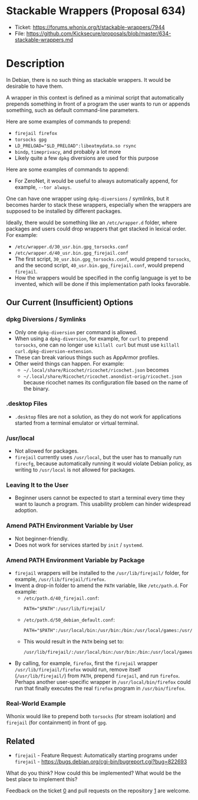 # Stackable Wrappers (Proposal 634)

- Ticket: https://forums.whonix.org/t/stackable-wrappers/7944
- File: https://github.com/Kicksecure/proposals/blob/master/634-stackable-wrappers.md

# Description

In Debian, there is no such thing as stackable wrappers. It would be desirable to have them.

A wrapper in this context is defined as a minimal script that automatically prepends something in front of a program the user wants to run or appends something, such as default command-line parameters.

Here are some examples of commands to prepend:

* `firejail firefox`
* `torsocks gpg`
* `LD_PRELOAD="$LD_PRELOAD":libeatmydata.so rsync`
* `bindp`, `timeprivacy`, and probably a lot more
* Likely quite a few `dpkg` diversions are used for this purpose

Here are some examples of commands to append:

* For ZeroNet, it would be useful to always automatically append, for example, `--tor always`.

One can have one wrapper using `dpkg-diversions` / symlinks, but it becomes harder to stack these wrappers, especially when the wrappers are supposed to be installed by different packages.

Ideally, there would be something like an `/etc/wrapper.d` folder, where packages and users could drop wrappers that get stacked in lexical order. For example:

* `/etc/wrapper.d/30_usr.bin.gpg_torsocks.conf`
* `/etc/wrapper.d/40_usr.bin.gpg_firejail.conf`
* The first script, `30_usr.bin.gpg_torsocks.conf`, would prepend `torsocks`, and the second script, `40_usr.bin.gpg_firejail.conf`, would prepend `firejail`.
* How the wrappers would be specified in the config language is yet to be invented, which will be done if this implementation path looks favorable.

## Our Current (Insufficient) Options

### dpkg Diversions / Symlinks
* Only one `dpkg-diversion` per command is allowed.
* When using a `dpkg-diversion`, for example, for `curl` to prepend `torsocks`, one can no longer use `killall curl` but must use `killall curl.dpkg-diversion-extension`.
* These can break various things such as AppArmor profiles.
* Other weird things can happen. For example:
  * `~/.local/share/Ricochet/ricochet/ricochet.json` becomes
  * `~/.local/share/Ricochet/ricochet.anondist-orig/ricochet.json` because ricochet names its configuration file based on the name of the binary.

### .desktop Files
* `.desktop` files are not a solution, as they do not work for applications started from a terminal emulator or virtual terminal.

### /usr/local
* Not allowed for packages.
* `firejail` currently uses `/usr/local`, but the user has to manually run `firecfg`, because automatically running it would violate Debian policy, as writing to `/usr/local` is not allowed for packages.

### Leaving It to the User
* Beginner users cannot be expected to start a terminal every time they want to launch a program. This usability problem can hinder widespread adoption.

### Amend PATH Environment Variable by User
* Not beginner-friendly.
* Does not work for services started by `init` / `systemd`.

### Amend PATH Environment Variable by Package
* `firejail` wrappers will be installed to the `/usr/lib/firejail/` folder, for example, `/usr/lib/firejail/firefox`.
* Invent a drop-in folder to amend the `PATH` variable, like `/etc/path.d`. For example:
  * `/etc/path.d/40_firejail.conf`:
    ```
    PATH="$PATH":/usr/lib/firejail/
    ```
  * `/etc/path.d/50_debian_default.conf`:
    ```
    PATH="$PATH":/usr/local/bin:/usr/bin:/bin:/usr/local/games:/usr/games
    ```
  * This would result in the `PATH` being set to:
    ```
    /usr/lib/firejail/:/usr/local/bin:/usr/bin:/bin:/usr/local/games:/usr/games
    ```
* By calling, for example, `firefox`, first the `firejail` wrapper `/usr/lib/firejail/firefox` would run, remove itself (`/usr/lib/firejail/`) from `PATH`, prepend `firejail`, and run `firefox`. Perhaps another user-specific wrapper in `/usr/local/bin/firefox` could run that finally executes the real `firefox` program in `/usr/bin/firefox`.

### Real-World Example
Whonix would like to prepend both `torsocks` (for stream isolation) and `firejail` (for containment) in front of `gpg`.

## Related
* `firejail` - Feature Request: Automatically starting programs under `firejail` - https://bugs.debian.org/cgi-bin/bugreport.cgi?bug=822693

What do you think? How could this be implemented? What would be the best place to implement this?

Feedback on the ticket [0] and pull requests on the repository [1] are welcome.

[0]: https://forums.whonix.org/t/stackable-wrappers/7944
[1]: https://github.com/Kicksecure/proposals/blob/master/634-stackable-wrappers.md
